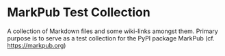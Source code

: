 # MarkPub Test Collection

A collection of Markdown files and some wiki-links amongst
them. Primary purpose is to serve as a test collection for the PyPI
package MarkPub (cf. https://markpub.org)  

